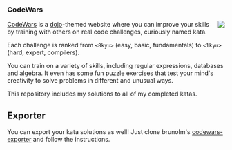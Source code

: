 ### CodeWars

<img align="right" src="http://d3l8wp33uu8nxs.cloudfront.net/assets/logos/logo-square-red-big-4e51d3c67160dc4d16ffde19adfcd0fc.png">

[CodeWars](http://www.codewars.com/) is a [dojo](https://en.wikipedia.org/wiki/Dojo)-themed website where you can improve your skills by training with others on real code challenges, curiously named kata.

Each challenge is ranked from `<8kyu>` (easy, basic, fundamentals) to `<1kyu>` (hard, expert, compilers).

You can train on a variety of skills, including regular expressions, databases and algebra. It even has some fun puzzle exercises that test your mind's creativity to solve problems in different and unusual ways.

This repository includes my solutions to all of my completed katas.

## Exporter

You can export your kata solutions as well! Just clone brunolm's [codewars-exporter](https://github.com/brunolm/codewars-exporter) and follow the instructions.
